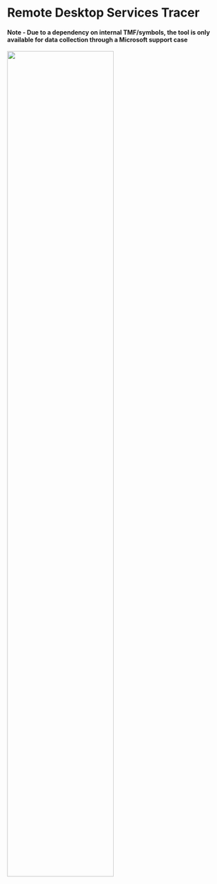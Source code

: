# Remote Desktop Services Tracer

#### Note - Due to a dependency on internal TMF/symbols, the tool is only available for data collection through a Microsoft support case

<img src="https://github.com/Rainier-MSFT/Active_Sync_Tester/assets/6311098/e7df2fc4-bebc-4e76-82d1-4b2e2fda87e2" width=70%>
